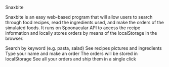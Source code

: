 Snaxbite

Snaxbite is an easy web-based program that will allow users to search through food recipes, read the ingredients used, and make the orders of the simulated foods. It runs on Spoonacular API to access the recipe information and locally stores orders by means of the localStorage in the browser.


Search by keyword (e.g. pasta, salad)
See recipes pictures and ingredients
Type your name and make an order
The orders will be stored in localStorage
See all your orders and ship them in a single click


